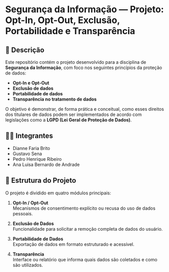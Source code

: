 # Segurança da Informação — Projeto: Opt-In, Opt-Out, Exclusão, Portabilidade e Transparência

## 📘 Descrição

Este repositório contém o projeto desenvolvido para a disciplina de **Segurança da Informação**, com foco nos seguintes princípios da proteção de dados:

- **Opt-In e Opt-Out**
- **Exclusão de dados**
- **Portabilidade de dados**
- **Transparência no tratamento de dados**

O objetivo é demonstrar, de forma prática e conceitual, como esses direitos dos titulares de dados podem ser implementados de acordo com legislações como a **LGPD (Lei Geral de Proteção de Dados)**.

## 👩‍💻 Integrantes

- Dianne Faria Brito  
- Gustavo Sena  
- Pedro Henrique Ribeiro  
- Ana Luisa Bernardo de Andrade

## 📂 Estrutura do Projeto

O projeto é dividido em quatro módulos principais:

1. **Opt-In / Opt-Out**  
   Mecanismos de consentimento explícito ou recusa do uso de dados pessoais.

2. **Exclusão de Dados**  
   Funcionalidade para solicitar a remoção completa de dados do usuário.

3. **Portabilidade de Dados**  
   Exportação de dados em formato estruturado e acessível.

4. **Transparência**  
   Interface ou relatório que informa quais dados são coletados e como são utilizados.

